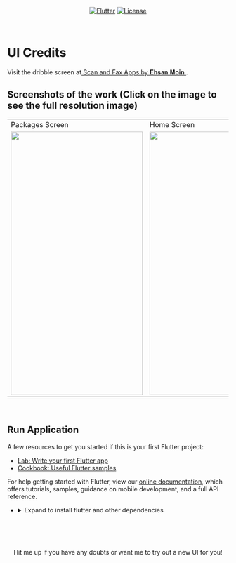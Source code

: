 <p align="center">
<a href=""><img title="Flutter" src="https://img.shields.io/badge/Flutter-2-blue?style=for-the-badge&logo=flutter"></a>
<a href=""><img title="License" src="https://img.shields.io/badge/License-Open Source-brightgreen?style=for-the-badge&logo="></a>
</p>

<br>

# UI Credits   

Visit the dribble screen at<a href="https://dribbble.com/shots/15020034-Scan-and-Fax-Apps"> Scan and Fax Apps
by 𝐄𝐡𝐬𝐚𝐧 𝐌𝐨𝐢𝐧
</a>.


## Screenshots of the work (Click on the image to see the full resolution image)
<table>
  <tr>
    <td>Packages Screen</td>
     <td>Home Screen</td>
     <td>History ScreenScreen</td>
  </tr>
  <tr>
    <td><img src="https://github.com/Vignesh0404/Flutter-UI-Kit/blob/main/sendfax/ouput/3.jpeg" width=300 height=600></td>
    <td><img src="https://github.com/Vignesh0404/Flutter-UI-Kit/blob/main/sendfax/ouput/2.jpeg" width=270 height=600></td>
    <td><img src="https://github.com/Vignesh0404/Flutter-UI-Kit/blob/main/sendfax/ouput/1.jpeg" width=270 height=600></td>
  </tr>
 </table>
 <br>
 
 
 ## Run Application
 
A few resources to get you started if this is your first Flutter project:

- [Lab: Write your first Flutter app](https://flutter.dev/docs/get-started/codelab)
- [Cookbook: Useful Flutter samples](https://flutter.dev/docs/cookbook)

For help getting started with Flutter, view our
[online documentation](https://flutter.dev/docs), which offers tutorials,
samples, guidance on mobile development, and a full API reference.

<ul><li><details>
<summary>Expand to install flutter and other dependencies</b></summary>
<li>Follow this to install <strong><a href="https://flutter.dev/docs/get-started/install">Flutter</a></strong></li>
</ul></li></ul></details></li></ul>
<br>
<br><br>
<p align="center">
  Hit me up if you have any doubts or want me to try out a new UI for you!
</p>

